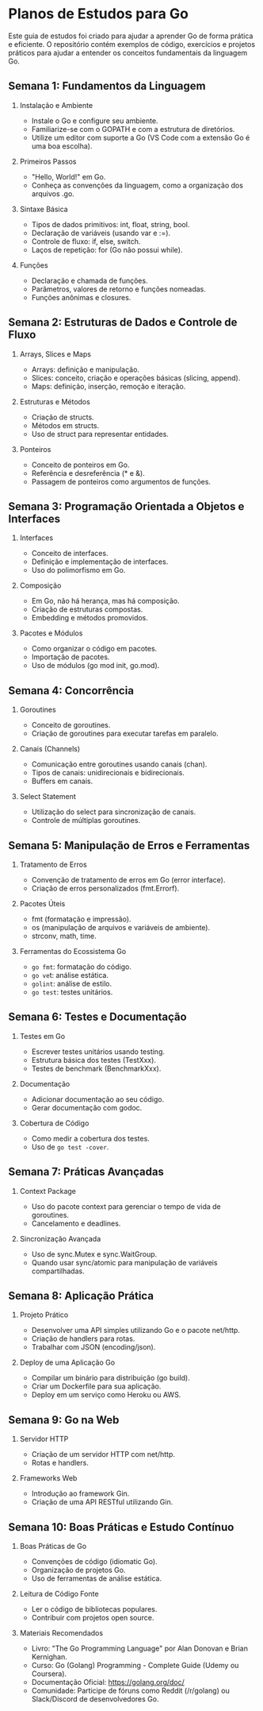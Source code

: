 # Planos de Estudos para Go

Este guia de estudos foi criado para ajudar a aprender Go de forma prática e eficiente. O repositório contém exemplos de código, exercícios e projetos práticos para ajudar a entender os conceitos fundamentais da linguagem Go.

## Semana 1: Fundamentos da Linguagem

1. Instalação e Ambiente

    - Instale o Go e configure seu ambiente.
    - Familiarize-se com o GOPATH e com a estrutura de diretórios.
    - Utilize um editor com suporte a Go (VS Code com a extensão Go é uma boa escolha).

2. Primeiros Passos

    - "Hello, World!" em Go.
    - Conheça as convenções da linguagem, como a organização dos arquivos .go.

3. Sintaxe Básica

    - Tipos de dados primitivos: int, float, string, bool.
    - Declaração de variáveis (usando var e :=).
    - Controle de fluxo: if, else, switch.
    - Laços de repetição: for (Go não possui while).

4. Funções

    - Declaração e chamada de funções.
    - Parâmetros, valores de retorno e funções nomeadas.
    - Funções anônimas e closures.

## Semana 2: Estruturas de Dados e Controle de Fluxo

1. Arrays, Slices e Maps

    - Arrays: definição e manipulação.
    - Slices: conceito, criação e operações básicas (slicing, append).
    - Maps: definição, inserção, remoção e iteração.

2. Estruturas e Métodos

    - Criação de structs.
    - Métodos em structs.
    - Uso de struct para representar entidades.

3. Ponteiros

    - Conceito de ponteiros em Go.
    - Referência e desreferência (* e &).
    - Passagem de ponteiros como argumentos de funções.

## Semana 3: Programação Orientada a Objetos e Interfaces

1. Interfaces

    - Conceito de interfaces.
    - Definição e implementação de interfaces.
    - Uso do polimorfismo em Go.

2. Composição

    - Em Go, não há herança, mas há composição.
    - Criação de estruturas compostas.
    - Embedding e métodos promovidos.

3. Pacotes e Módulos

    - Como organizar o código em pacotes.
    - Importação de pacotes.
    - Uso de módulos (go mod init, go.mod).

## Semana 4: Concorrência

1. Goroutines

    - Conceito de goroutines.
    - Criação de goroutines para executar tarefas em paralelo.

2. Canais (Channels)

    - Comunicação entre goroutines usando canais (chan).
    - Tipos de canais: unidirecionais e bidirecionais.
    - Buffers em canais.

3. Select Statement

    - Utilização do select para sincronização de canais.
    - Controle de múltiplas goroutines.

## Semana 5: Manipulação de Erros e Ferramentas

1. Tratamento de Erros

    - Convenção de tratamento de erros em Go (error interface).
    - Criação de erros personalizados (fmt.Errorf).

2. Pacotes Úteis

    - fmt (formatação e impressão).
    - os (manipulação de arquivos e variáveis de ambiente).
    - strconv, math, time.

3. Ferramentas do Ecossistema Go

    - `go fmt`: formatação do código.
    - `go ve`t: análise estática.
    - `golint`: análise de estilo.
    - `go test`: testes unitários.

## Semana 6: Testes e Documentação

1. Testes em Go

    - Escrever testes unitários usando testing.
    - Estrutura básica dos testes (TestXxx).
    - Testes de benchmark (BenchmarkXxx).

2. Documentação

    - Adicionar documentação ao seu código.
    - Gerar documentação com godoc.

3. Cobertura de Código

    - Como medir a cobertura dos testes.
    - Uso de `go test -cover`.

## Semana 7: Práticas Avançadas

1. Context Package

    - Uso do pacote context para gerenciar o tempo de vida de goroutines.
    - Cancelamento e deadlines.

2. Sincronização Avançada

    - Uso de sync.Mutex e sync.WaitGroup.
    - Quando usar sync/atomic para manipulação de variáveis compartilhadas.

## Semana 8: Aplicação Prática

1. Projeto Prático

    - Desenvolver uma API simples utilizando Go e o pacote net/http.
    - Criação de handlers para rotas.
    - Trabalhar com JSON (encoding/json).

2. Deploy de uma Aplicação Go

    - Compilar um binário para distribuição (go build).
    - Criar um Dockerfile para sua aplicação.
    - Deploy em um serviço como Heroku ou AWS.

## Semana 9: Go na Web

1. Servidor HTTP

    - Criação de um servidor HTTP com net/http.
    - Rotas e handlers.

2. Frameworks Web

    - Introdução ao framework Gin.
    - Criação de uma API RESTful utilizando Gin.

## Semana 10: Boas Práticas e Estudo Contínuo

1. Boas Práticas de Go

    - Convenções de código (idiomatic Go).
    - Organização de projetos Go.
    - Uso de ferramentas de análise estática.

2. Leitura de Código Fonte

    - Ler o código de bibliotecas populares.
    - Contribuir com projetos open source.

3. Materiais Recomendados
    - Livro: "The Go Programming Language" por Alan Donovan e Brian Kernighan.
    - Curso: Go (Golang) Programming - Complete Guide (Udemy ou Coursera).
    - Documentação Oficial: <https://golang.org/doc/>
    - Comunidade: Participe de fóruns como Reddit (/r/golang) ou Slack/Discord de desenvolvedores Go.
